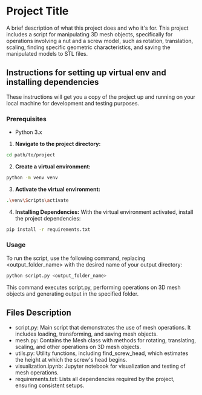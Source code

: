# Project Title

A brief description of what this project does and who it's for. This project includes a script for manipulating 3D mesh objects, specifically for operations involving a nut and a screw model, such as rotation, translation, scaling, finding specific geometric characteristics, and saving the manipulated models to STL files.

## Instructions for setting up virtual env and installing dependencies

These instructions will get you a copy of the project up and running on your local machine for development and testing purposes.

### Prerequisites

- Python 3.x

1. **Navigate to the project directory:**

```bash
cd path/to/project
```
2.  **Create a virtual environment:**

```bash
python -m venv venv
```
3. **Activate the virtual environment:**

```bash
.\venv\Scripts\activate
```
4. **Installing Dependencies:**
With the virtual environment activated, install the project dependencies:
```bash
pip install -r requirements.txt
```
### Usage
To run the script, use the following command, replacing <output_folder_name> with the desired name of your output directory:

```bash
python script.py <output_folder_name>
```
This command executes script.py, performing operations on 3D mesh objects and generating output in the specified folder.

## Files Description
- script.py: Main script that demonstrates the use of mesh operations. It includes loading, transforming, and saving mesh objects.
- mesh.py: Contains the Mesh class with methods for rotating, translating, scaling, and other operations on 3D mesh objects.
- utils.py: Utility functions, including find_screw_head, which estimates the height at which the screw's head begins.
- visualization.ipynb: Jupyter notebook for visualization and testing of mesh operations.
- requirements.txt: Lists all dependencies required by the project, ensuring consistent setups.